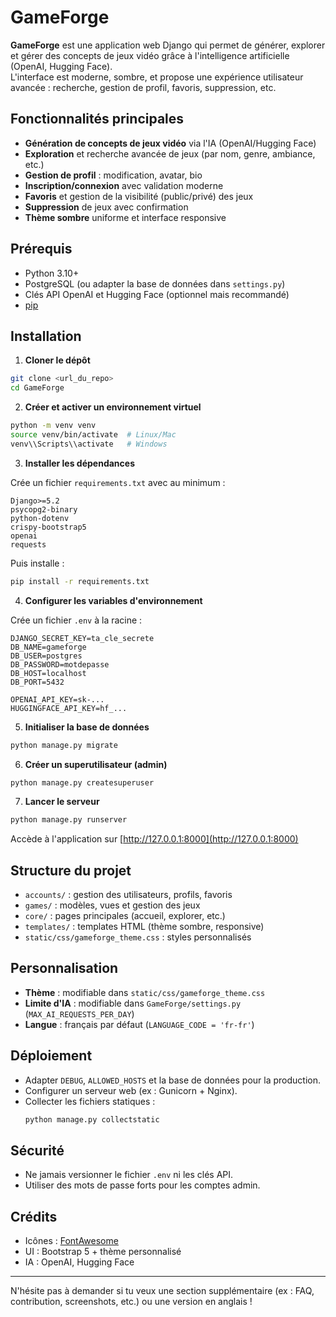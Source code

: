 # GameForge

**GameForge** est une application web Django qui permet de générer, explorer et gérer des concepts de jeux vidéo grâce à l'intelligence artificielle (OpenAI, Hugging Face).  
L'interface est moderne, sombre, et propose une expérience utilisateur avancée : recherche, gestion de profil, favoris, suppression, etc.

## Fonctionnalités principales

- **Génération de concepts de jeux vidéo** via l'IA (OpenAI/Hugging Face)
- **Exploration** et recherche avancée de jeux (par nom, genre, ambiance, etc.)
- **Gestion de profil** : modification, avatar, bio
- **Inscription/connexion** avec validation moderne
- **Favoris** et gestion de la visibilité (public/privé) des jeux
- **Suppression** de jeux avec confirmation
- **Thème sombre** uniforme et interface responsive

## Prérequis

- Python 3.10+
- PostgreSQL (ou adapter la base de données dans `settings.py`)
- Clés API OpenAI et Hugging Face (optionnel mais recommandé)
- [pip](https://pip.pypa.io/en/stable/)

## Installation

1. **Cloner le dépôt**

```bash
git clone <url_du_repo>
cd GameForge
```

2. **Créer et activer un environnement virtuel**

```bash
python -m venv venv
source venv/bin/activate  # Linux/Mac
venv\\Scripts\\activate   # Windows
```

3. **Installer les dépendances**

Crée un fichier `requirements.txt` avec au minimum :

```
Django>=5.2
psycopg2-binary
python-dotenv
crispy-bootstrap5
openai
requests
```

Puis installe :

```bash
pip install -r requirements.txt
```

4. **Configurer les variables d'environnement**

Crée un fichier `.env` à la racine :

```
DJANGO_SECRET_KEY=ta_cle_secrete
DB_NAME=gameforge
DB_USER=postgres
DB_PASSWORD=motdepasse
DB_HOST=localhost
DB_PORT=5432

OPENAI_API_KEY=sk-...
HUGGINGFACE_API_KEY=hf_...
```

5. **Initialiser la base de données**

```bash
python manage.py migrate
```

6. **Créer un superutilisateur (admin)**

```bash
python manage.py createsuperuser
```

7. **Lancer le serveur**

```bash
python manage.py runserver
```

Accède à l'application sur [http://127.0.0.1:8000](http://127.0.0.1:8000)

## Structure du projet

- `accounts/` : gestion des utilisateurs, profils, favoris
- `games/` : modèles, vues et gestion des jeux
- `core/` : pages principales (accueil, explorer, etc.)
- `templates/` : templates HTML (thème sombre, responsive)
- `static/css/gameforge_theme.css` : styles personnalisés

## Personnalisation

- **Thème** : modifiable dans `static/css/gameforge_theme.css`
- **Limite d'IA** : modifiable dans `GameForge/settings.py` (`MAX_AI_REQUESTS_PER_DAY`)
- **Langue** : français par défaut (`LANGUAGE_CODE = 'fr-fr'`)

## Déploiement

- Adapter `DEBUG`, `ALLOWED_HOSTS` et la base de données pour la production.
- Configurer un serveur web (ex : Gunicorn + Nginx).
- Collecter les fichiers statiques :  
  ```bash
  python manage.py collectstatic
  ```

## Sécurité

- Ne jamais versionner le fichier `.env` ni les clés API.
- Utiliser des mots de passe forts pour les comptes admin.

## Crédits

- Icônes : [FontAwesome](https://fontawesome.com/)
- UI : Bootstrap 5 + thème personnalisé
- IA : OpenAI, Hugging Face

---

N'hésite pas à demander si tu veux une section supplémentaire (ex : FAQ, contribution, screenshots, etc.) ou une version en anglais ! 